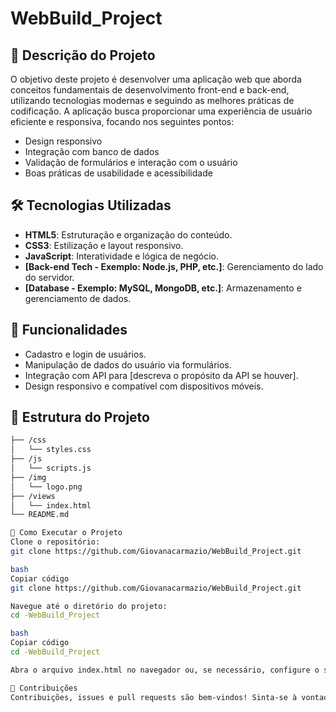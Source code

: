 # WebBuild_Project
## 📑 Descrição do Projeto

O objetivo deste projeto é desenvolver uma aplicação web que aborda conceitos fundamentais de desenvolvimento front-end e back-end, utilizando tecnologias modernas e seguindo as melhores práticas de codificação. A aplicação busca proporcionar uma experiência de usuário eficiente e responsiva, focando nos seguintes pontos:

- Design responsivo
- Integração com banco de dados
- Validação de formulários e interação com o usuário
- Boas práticas de usabilidade e acessibilidade

## 🛠️ Tecnologias Utilizadas

- **HTML5**: Estruturação e organização do conteúdo.
- **CSS3**: Estilização e layout responsivo.
- **JavaScript**: Interatividade e lógica de negócio.
- **[Back-end Tech - Exemplo: Node.js, PHP, etc.]**: Gerenciamento do lado do servidor.
- **[Database - Exemplo: MySQL, MongoDB, etc.]**: Armazenamento e gerenciamento de dados.

## 🚀 Funcionalidades

- Cadastro e login de usuários.
- Manipulação de dados do usuário via formulários.
- Integração com API para [descreva o propósito da API se houver].
- Design responsivo e compatível com dispositivos móveis.

## 📂 Estrutura do Projeto

```bash
├── /css
│   └── styles.css
├── /js
│   └── scripts.js
├── /img
│   └── logo.png
├── /views
│   └── index.html
└── README.md

🚧 Como Executar o Projeto
Clone o repositório:
git clone https://github.com/Giovanacarmazio/WebBuild_Project.git

bash
Copiar código
git clone https://github.com/Giovanacarmazio/WebBuild_Project.git

Navegue até o diretório do projeto:
cd -WebBuild_Project

bash
Copiar código
cd -WebBuild_Project

Abra o arquivo index.html no navegador ou, se necessário, configure o servidor local para a execução.

🤝 Contribuições
Contribuições, issues e pull requests são bem-vindos! Sinta-se à vontade para explorar, sugerir melhorias e reportar bugs.
